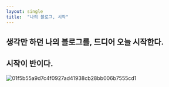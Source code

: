 ```yaml
---
layout: single
title:  "나의 블로그, 시작"
---
```


## 생각만 하던 나의 블로그를, 드디어 오늘 시작한다.
## 시작이 반이다.

![01f5b55a9d7c4f0927ad41938cb28bb006b7555cd1](C:\Users\황태환\project\thhwang94.github.io\images\2024-11-08-TheFirst\01f5b55a9d7c4f0927ad41938cb28bb006b7555cd1.jpg)

